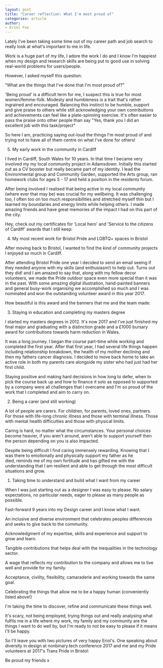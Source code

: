 ```yaml
---
layout: post
title: "Career reflection: What I'm most proud of"
categories: article
author:
- Eriol Fox
---
```


Lately I've been taking some time out of my career path and job search to really look at what's important to me in life.

Work is a huge part of my life, I adore the work I do and I know I'm happiest when my design and research skills are being put to good use in solving real-world problems for users/people.

However, I asked myself this question:

"What are the things that I've done that I'm most proud of?"

'Being proud' is a difficult term for me, I suspect this is true for most women/femme-folk. Modesty and humbleness is a trait that's rather ingrained and encouraged. Balancing this instinct to be humble, support and give praise to others while still acknowledging your own contributions and achievements can feel like a plate-spinning exercise. It's often easier to pass the praise onto other people than say "Yes, thank you I did an excellent job with this task/project"

So here I am, practicing saying out-loud the things I'm most proud of and trying not to have all of them centre on what I've done for others!

5. My early work in the community in Cardiff

I lived in Cardiff, South Wales for 10 years. In that time I became very involved my my local community project in Adamsdown. Initially this started out as a CV booster but really became part of my identity. I lead the Environmental group and Community Garden, supported the Arts group, ran homework clubs for ages 5 - 17 and held a position in the residents forum.

After being involved I realised that being active in my local community (where ever that may be) was crucial for my wellbeing. It was challenging too, I often too on too much responsibilities and stretched myself thin but I learned my boundaries and energy limits while helping others. I made amazing friends and have great memories of the impact I had on this part of the city.

Hey, check out my certificates for 'Local hero' and 'Service to the citizens of Cardiff' awards that I still keep:

 




4. My most recent work for Bristol Pride and LGBTQ+ spaces in Bristol

After moving back to Bristol, I wanted to find the kind of community projects I enjoyed so much in Cardiff.

After attending Bristol Pride one year I decided to send an email seeing if they needed anyone with my skills (and enthusiasm!) to help out. Turns out they did! and I am amazed to say that, along with my fellow decor volunteers, we made the Pride outdoor space even more special than it was in the past. With some amazing digital illustration, hand-painted banners and general busy-work organising we accomplished so much and I was nominated and won the outstanding volunteer award in this year 2017.

How beautiful is this award and the banners that me and the team made:






3. Staying in education and completing my masters degree

I started my masters degrees in 2012. It's now 2017 and I've just finished my final major and graduating with a distinction grade and a £1000 bursary award for contributions towards harm reduction in Wales.

It was a long journey. I began the course part-time while working and completed the first year. After that first year, I had several life things happen including relationship breakdown, the health of my mother declining and then my fathers cancer diagnosis. I decided to move back home to take an active role in both my parents care alongside my sister who had just had her first child.

Staying positive and making hard decisions in how long to defer, when to pick the course back up and how to finance it solo as opposed to supported by a company were all challenges that I overcame and I'm so proud of the work that I completed and aim to carry on.






2. Being a carer (and still working)

A lot of people are carers. For children, for parents, loved ones, partners. For those with life-long chronic illness and those with terminal illness. Those with mental health difficulties and those with physical limits.

Caring is hard, no matter what the circumstances. Your personal choices become heavier, if you aren't around, aren't able to support yourself then the person depending on you is also impacted.

Despite being difficult I find caring immensely rewarding. Knowing that I was there to emotionally and physically support my father as he died, reminds me of my own fortitude and has gifted me with the understanding that I am resilient and able to get through the most difficult situations and grow.

 




1. Taking time to understand and build what I want from my career

When I was just starting out as a designer I was easy to please. No salary expectations, no particular needs, eager to please as many people as possible.

Fast-forward 9 years into my Design career and I know what I want.

An inclusive and diverse environment that celebrates peoples differences and seeks to give back to the community.

Acknowledgment of my expertise, skills and experience and support to grow and learn.

Tangible contributions that helps deal with the inequalities in the technology sector.

A wage that reflects my contribution to the company and allows me to live well and provide for my family.

Acceptance, civility, flexibility, camaraderie and working towards the same goal.

Celebrating the things that allow me to be a happy human (conveniently listed above!)

I'm taking the time to discover, refine and communicate these things well.

It's scary, not being employed, trying things out and really analysing what fulfils me in a life where my work, my family and my community are the things I want to do well by, but I'm ready to not be easy to please if it means I'll be happy.

So I'll leave you with two pictures of very happy Eriol's. One speaking about diversity in design at nonbinary.tech conference 2017 and me and my Pride volunteers at 2017's Trans Pride in Bristol:

 

Be proud my friends x